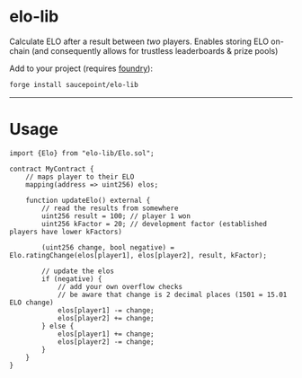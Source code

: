 # elo-lib
Calculate ELO after a result between *two* players. Enables storing ELO on-chain (and consequently allows for trustless leaderboards & prize pools)

Add to your project (requires [foundry](https://book.getfoundry.sh/)):

```bash
forge install saucepoint/elo-lib
```

---

# Usage

```solidity
import {Elo} from "elo-lib/Elo.sol";

contract MyContract {
    // maps player to their ELO
    mapping(address => uint256) elos;
    
    function updateElo() external {
        // read the results from somewhere
        uint256 result = 100; // player 1 won
        uint256 kFactor = 20; // development factor (established players have lower kFactors)

        (uint256 change, bool negative) = Elo.ratingChange(elos[player1], elos[player2], result, kFactor);

        // update the elos
        if (negative) {
            // add your own overflow checks
            // be aware that change is 2 decimal places (1501 = 15.01 ELO change)
            elos[player1] -= change;
            elos[player2] += change;
        } else {
            elos[player1] += change;
            elos[player2] -= change;
        }
    }
}

```
